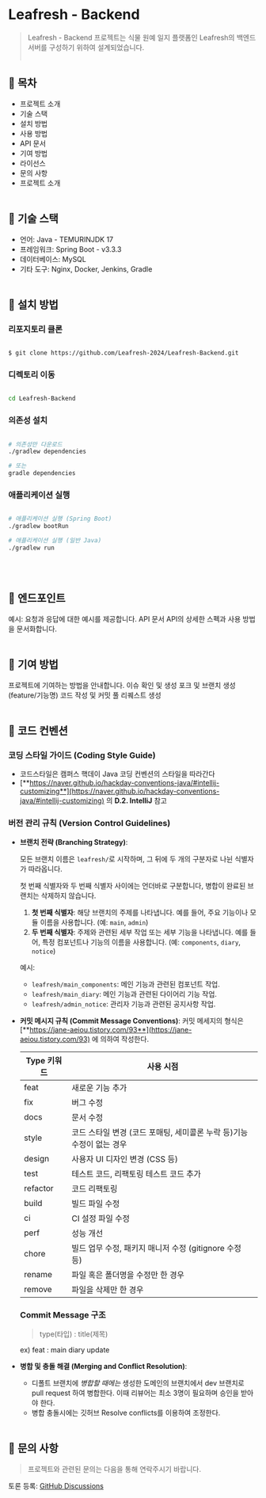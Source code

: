 # Leafresh - Backend

> Leafresh - Backend 프로젝트는 식물 원예 일지 플랫폼인 Leafresh의 백엔드 서버를 구성하기 위하여 설계되었습니다.
<br/><br/>

## 🌿 **목차**
+ 프로젝트 소개
+ 기술 스택
+ 설치 방법
+ 사용 방법
+ API 문서
+ 기여 방법
+ 라이선스
+ 문의 사항
+ 프로젝트 소개
<br/><br/>

## 🌿 **기술 스택**
+ 언어: Java - TEMURINJDK 17
+ 프레임워크: Spring Boot - v3.3.3
+ 데이터베이스: MySQL
+ 기타 도구: Nginx, Docker, Jenkins, Gradle
<br/><br/>

## 🌿 **설치 방법**

### **리포지토리 클론**
```bash

$ git clone https://github.com/Leafresh-2024/Leafresh-Backend.git

```

### **디렉토리 이동**

```bash

cd Leafresh-Backend

```

### **의존성 설치**

```bash

# 의존성만 다운로드
./gradlew dependencies

# 또는
gradle dependencies

```

### **애플리케이션 실행**

```bash

# 애플리케이션 실행 (Spring Boot)
./gradlew bootRun

# 애플리케이션 실행 (일반 Java)
./gradlew run

```
<br/><br/>

## 🌿 **엔드포인트**
예시: 요청과 응답에 대한 예시를 제공합니다.
API 문서
API의 상세한 스펙과 사용 방법을 문서화합니다.
<br/><br/>

## 🌿 **기여 방법**
프로젝트에 기여하는 방법을 안내합니다.
이슈 확인 및 생성
포크 및 브랜치 생성 (feature/기능명)
코드 작성 및 커밋
풀 리퀘스트 생성
<br/><br/>

## 🌿 **코드 컨벤션**

### **코딩 스타일 가이드 (Coding Style Guide)**

- 코드스타일은 캠퍼스 핵데이 Java 코딩 컨벤션의 스타일을 따라간다
- [**https://naver.github.io/hackday-conventions-java/#intellij-customizing**](https://naver.github.io/hackday-conventions-java/#intellij-customizing) 의 **D.2. IntelliJ** 참고

### **버전 관리 규칙 (Version Control Guidelines)**

- **브랜치 전략 (Branching Strategy)**:
    
    모든 브랜치 이름은 `leafresh/`로 시작하며, 그 뒤에 두 개의 구분자로 나뉜 식별자가 따라옵니다.
    
    첫 번째 식별자와 두 번째 식별자 사이에는 언더바로 구분합니다, 병합이 완료된 브랜치는 삭제하지 않습니다.
    
    1. **첫 번째 식별자**: 해당 브랜치의 주제를 나타냅니다. 예를 들어, 주요 기능이나 모듈 이름을 사용합니다. (예: `main`, `admin`)
    2. **두 번째 식별자**: 주제와 관련된 세부 작업 또는 세부 기능을 나타냅니다. 예를 들어, 특정 컴포넌트나 기능의 이름을 사용합니다. (예: `components`, `diary`, `notice`)
    
    예시:
    
    - `leafresh/main_components`: 메인 기능과 관련된 컴포넌트 작업.
    - `leafresh/main_diary`: 메인 기능과 관련된 다이어리 기능 작업.
    - `leafresh/admin_notice`: 관리자 기능과 관련된 공지사항 작업.


- **커밋 메시지 규칙 (Commit Message Conventions)**: 커밋 메세지의 형식은 [**https://jane-aeiou.tistory.com/93**](https://jane-aeiou.tistory.com/93) 에 의하여 작성한다.
    
    
    | Type 키워드 | 사용 시점 |
    | --- | --- |
    | feat | 새로운 기능 추가 |
    | fix | 버그 수정 |
    | docs | 문서 수정 |
    | style | 코드 스타일 변경 (코드 포매팅, 세미콜론 누락 등)기능 수정이 없는 경우 |
    | design | 사용자 UI 디자인 변경 (CSS 등) |
    | test | 테스트 코드, 리팩토링 테스트 코드 추가 |
    | refactor | 코드 리팩토링 |
    | build | 빌드 파일 수정 |
    | ci | CI 설정 파일 수정 |
    | perf | 성능 개선 |
    | chore | 빌드 업무 수정, 패키지 매니저 수정 (gitignore 수정 등) |
    | rename | 파일 혹은 폴더명을 수정만 한 경우 |
    | remove | 파일을 삭제만 한 경우 |
    
    ### Commit Message 구조
    
    > type(타입) : title(제목)
    > 
    
    ex) feat : main diary update
    

- **병합 및 충돌 해결 (Merging and Conflict Resolution)**:
    - 디폴트 브랜치에 *병합할 때에는* 생성한 도메인의 브랜치에서 dev 브랜치로 pull request 하여 병합한다. 이때 리뷰어는 최소 3명이 필요하며 승인을 받아야 한다.
    - 병합 충돌시에는 깃허브 Resolve conflicts를 이용하여 조정한다.
<br/><br/>

## 🌿 문의 사항

> 프로젝트와 관련된 문의는 다음을 통해 연락주시기 바랍니다.

토론 등록: [GitHub Discussions](https://github.com/orgs/Leafresh-2024/discussions)
